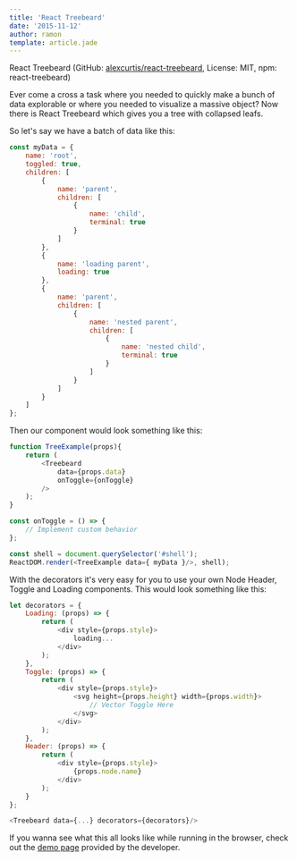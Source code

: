 ```yaml
---
title: 'React Treebeard'
date: '2015-11-12'
author: ramon
template: article.jade
---
```


React Treebeard (GitHub: [alexcurtis/react-treebeard](https://github.com/alexcurtis/react-treebeard), License: MIT, npm: react-treebeard)

Ever come a cross a task where you needed to quickly make a bunch of data explorable or where you needed to visualize a massive object?
Now there is React Treebeard which gives you a tree with collapsed leafs.

So let's say we have a batch of data like this:

```javascript
const myData = {
    name: 'root',
    toggled: true,
    children: [
        {
            name: 'parent',
            children: [
                {
                    name: 'child',
                    terminal: true
                }
            ]
        },
        {
            name: 'loading parent',
            loading: true
        },
        {
            name: 'parent',
            children: [
                {
                    name: 'nested parent',
                    children: [
                        {
                            name: 'nested child',
                            terminal: true
                        }
                    ]
                }
            ]
        }
    ]
};

```
Then our component would look something like this:

```javascript
function TreeExample(props){
    return (
        <Treebeard
            data={props.data}
            onToggle={onToggle}
        />
    );
}

const onToggle = () => {
    // Implement custom behavior
};

const shell = document.querySelector('#shell');
ReactDOM.render(<TreeExample data={ myData }/>, shell);
```
With the decorators it's very easy for you to use your own Node Header, Toggle and Loading components.
This would look something like this:

```javascript
let decorators = {
    Loading: (props) => {
        return (
            <div style={props.style}>
                loading...
            </div>
        );
    },
    Toggle: (props) => {
        return (
            <div style={props.style}>
                <svg height={props.height} width={props.width}>
                    // Vector Toggle Here
                </svg>
            </div>
        );
    },
    Header: (props) => {
        return (
            <div style={props.style}>
                {props.node.name}
            </div>
        );
    }
};

<Treebeard data={...} decorators={decorators}/>
```

If you wanna see what this all looks like while running in the browser, check out the [demo page](http://alexcurtis.github.io/react-treebeard/#) provided by the developer.
